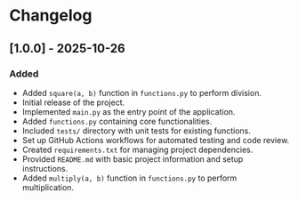 # Changelog

## [1.0.0] - 2025-10-26

### Added

- Added `square(a, b)` function in `functions.py` to perform division.
- Initial release of the project.
- Implemented `main.py` as the entry point of the application.
- Added `functions.py` containing core functionalities.
- Included `tests/` directory with unit tests for existing functions.
- Set up GitHub Actions workflows for automated testing and code review.
- Created `requirements.txt` for managing project dependencies.
- Provided `README.md` with basic project information and setup instructions.
- Added `multiply(a, b)` function in `functions.py` to perform multiplication.